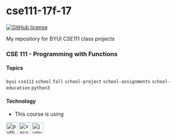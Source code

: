 # cse111-17f-17

[![GitHub license](https://img.shields.io/github/license/vwolfley/cse110-22w-22?style=flat-square)](https://github.com/vwolfley/cse110-22w-22/blob/main/LICENSE)

My repository for BYUI CSE111 class projects

### CSE 111 - Programming with Functions

#### Topics
`byui` `cse111` `school` `fall` `school-project` `school-assignments` `school-education` `python3` 

#### Technology
- This course is using 

<a href="https://www.python.org/" title="vscode"><img src="https://github.com/get-icon/geticon/raw/master/icons/python.svg" alt="python" width="31px" height="31px"></a>
<a href="https://code.visualstudio.com/" title="vscode"><img src="https://github.com/get-icon/geticon/raw/master/icons/visual-studio-code.svg" alt="vscode" width="31px" height="31px"></a>
<a href="https://jupyter.org/" title="vscode"><img src="https://github.com/get-icon/geticon/raw/master/icons/jupyter.svg" alt="jupyter" width="31px" height="31px"></a>